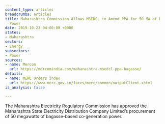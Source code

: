 ```yaml
---
content_type: articles
breadcrumbs: articles
title: Maharashtra Commission Allows MSEDCL to Amend PPA for 50 MW of Bagasse-Based
  Power
date: 2019-10-23 04:00:00 +0000
states:
- Maharashtra
sectors:
- Energy
subsectors:
- Power
sources:
- name: Mercom
  url: https://mercomindia.com/maharashtra-msedcl-ppa-bagasse/
details:
- name: MERC Orders index
  url: https://www.merc.gov.in/faces/merc/common/outputClient.xhtml
is_analysis: false

---
```

The Maharashtra Electricity Regulatory Commission has approved the Maharashtra State Electricity Distribution Company Limited’s procurement of 50 megawatts of bagasse-based co-generation power.